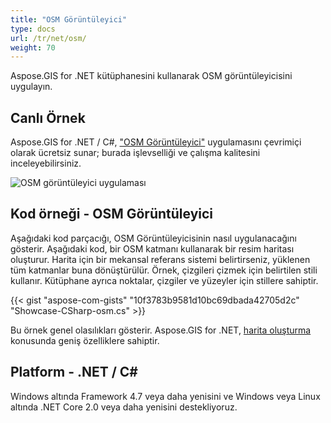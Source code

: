 ```yaml
---
title: "OSM Görüntüleyici"
type: docs
url: /tr/net/osm/
weight: 70
---
```


Aspose.GIS for .NET kütüphanesini kullanarak OSM görüntüleyicisini uygulayın.

## **Canlı Örnek**

Aspose.GIS for .NET / C#, ["OSM Görüntüleyici"](https://products.aspose.app/gis/viewer/osm) uygulamasını çevrimiçi olarak ücretsiz sunar; burada işlevselliği ve çalışma kalitesini inceleyebilirsiniz.

![OSM görüntüleyici uygulaması](viewer.png)

## **Kod örneği - OSM Görüntüleyici**

Aşağıdaki kod parçacığı, OSM Görüntüleyicisinin nasıl uygulanacağını gösterir. Aşağıdaki kod, bir OSM katmanı kullanarak bir resim haritası oluşturur. Harita için bir mekansal referans sistemi belirtirseniz, yüklenen tüm katmanlar buna dönüştürülür.
Örnek, çizgileri çizmek için belirtilen stili kullanır. Kütüphane ayrıca noktalar, çizgiler ve yüzeyler için stillere sahiptir.

{{< gist "aspose-com-gists" "10f3783b9581d10bc69dbada42705d2c" "Showcase-CSharp-osm.cs" >}}

Bu örnek genel olasılıkları gösterir. Aspose.GIS for .NET, [harita oluşturma](https://docs.aspose.com/gis/net/map-rendering/) konusunda geniş özelliklere sahiptir.

## **Platform - .NET / C#**

Windows altında Framework 4.7 veya daha yenisini ve Windows veya Linux altında .NET Core 2.0 veya daha yenisini destekliyoruz.
